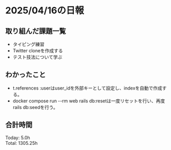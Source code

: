 # 2025/04/16の日報
## 取り組んだ課題一覧
* タイピング練習
*  Twitter cloneを作成する
*  テスト技法について学ぶ
## わかったこと
* t.references :userはuser_idを外部キーとして設定し、indexを自動で作成する。
* docker compose run --rm web rails db:resetは一度リセットを行い、再度rails db:seedを行う。
##  合計時間 
Today: 5.0h<br>
Total: 1305.25h
